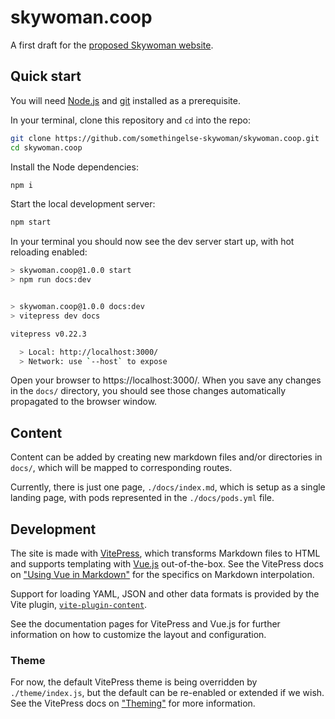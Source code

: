 # skywoman.coop
A first draft for the [proposed Skywoman website](https://github.com/somethingelse-skywoman/about/discussions/1).

## Quick start
You will need [Node.js](https://nodejs.org) and [git](https://git-scm.com/) installed as a prerequisite.

In your terminal, clone this repository and `cd` into the repo:

```sh
git clone https://github.com/somethingelse-skywoman/skywoman.coop.git
cd skywoman.coop
```

Install the Node dependencies:

```sh
npm i
```

Start the local development server:

```sh
npm start
```

In your terminal you should now see the dev server start up, with hot reloading enabled:

```sh
> skywoman.coop@1.0.0 start
> npm run docs:dev


> skywoman.coop@1.0.0 docs:dev
> vitepress dev docs

vitepress v0.22.3

  > Local: http://localhost:3000/
  > Network: use `--host` to expose
```

Open your browser to https://localhost:3000/. When you save any changes in the `docs/` directory, you should see those changes automatically propagated to the browser window.

## Content
Content can be added by creating new markdown files and/or directories in `docs/`, which will be mapped to corresponding routes.

Currently, there is just one page, `./docs/index.md`, which is setup as a single landing page, with pods represented in the `./docs/pods.yml` file. 

## Development
The site is made with [VitePress](https://vitepress.vuejs.org/), which transforms Markdown files to HTML and supports templating with [Vue.js](https://vuejs.org/) out-of-the-box. See the VitePress docs on ["Using Vue in Markdown"](https://vitepress.vuejs.org/guide/using-vue.html) for the specifics on Markdown interpolation.

Support for loading YAML, JSON and other data formats is provided by the Vite plugin, [`vite-plugin-content`](https://github.com/originjs/origin.js/tree/main/packages/vite-plugin-content).

See the documentation pages for VitePress and Vue.js for further information on how to customize the layout and configuration.

### Theme
For now, the default VitePress theme is being overridden by `./theme/index.js`, but the default can be re-enabled or extended if we wish. See the VitePress docs on ["Theming"](https://vitepress.vuejs.org/guide/theming.html) for more information.
